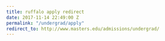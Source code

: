 ```yaml
---
title: ruffalo apply redirect
date: 2017-11-14 22:49:00 Z
permalink: "/undergrad/apply"
redirect_to: http://www.masters.edu/admissions/undergrad/
---
```


